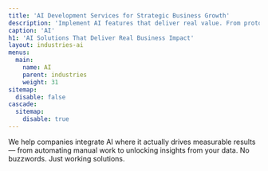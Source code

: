 ```yaml
---
title: 'AI Development Services for Strategic Business Growth'
description: 'Implement AI features that deliver real value. From prototypes to production-grade systems, we build smarter, faster, and more reliable AI solutions.'
caption: 'AI'
h1: 'AI Solutions That Deliver Real Business Impact'
layout: industries-ai
menus:
  main:
    name: AI
    parent: industries
    weight: 31
sitemap:
  disable: false
cascade:
  sitemap:
    disable: true
---
```


We help companies integrate AI where it actually drives measurable results — from automating
manual work to unlocking insights from your data. No buzzwords. Just working solutions.
